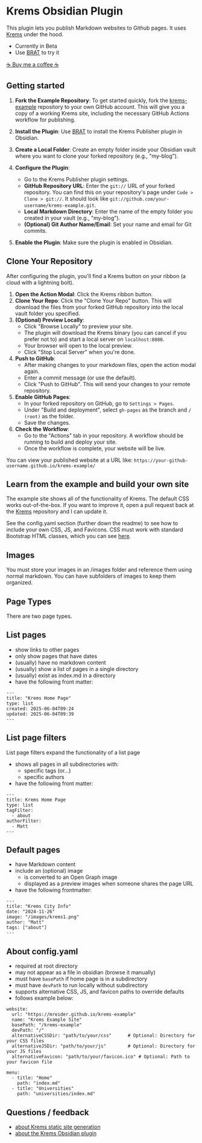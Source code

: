 # Krems Obsidian Plugin

This plugin lets you publish Markdown websites to Github pages. It uses [Krems](https://github.com/mreider/krems) under the hood.

- Currently in Beta
- Use [BRAT](https://github.com/TfTHacker/obsidian42-brat) to try it

[☕️ Buy me a coffee ☕️](https://coff.ee/mreider)

## Getting started

1. **Fork the Example Repository**: To get started quickly, fork the [krems-example](https://github.com/mreider/krems-example) repository to your own GitHub account. This will give you a copy of a working Krems site, including the necessary GitHub Actions workflow for publishing.

2. **Install the Plugin**: Use [BRAT](https://github.com/TfTHacker/obsidian42-brat) to install the Krems Publisher plugin in Obsidian.

3. **Create a Local Folder**: Create an empty folder inside your Obsidian vault where you want to clone your forked repository (e.g., "my-blog").

4. **Configure the Plugin**:
    - Go to the Krems Publisher plugin settings.
    - **GitHub Repository URL**: Enter the `git://` URL of your forked repository. You can find this on your repository's page under `Code > Clone > git://`. It should look like `git://github.com/your-username/krems-example.git`.
    - **Local Markdown Directory**: Enter the name of the empty folder you created in your vault (e.g., "my-blog").
    - **(Optional) Git Author Name/Email**: Set your name and email for Git commits.

5. **Enable the Plugin**: Make sure the plugin is enabled in Obsidian.

## Clone Your Repository

After configuring the plugin, you'll find a Krems button on your ribbon (a cloud with a lightning bolt).

1.  **Open the Action Modal**: Click the Krems ribbon button.
2.  **Clone Your Repo**: Click the "Clone Your Repo" button. This will download the files from your forked GitHub repository into the local vault folder you specified.
3.  **(Optional) Preview Locally**:
    *   Click "Browse Locally" to preview your site.
    *   The plugin will download the Krems binary (you can cancel if you prefer not to) and start a local server on `localhost:8080`.
    *   Your browser will open to the local preview.
    *   Click "Stop Local Server" when you're done.
4.  **Push to GitHub**:
    *   After making changes to your markdown files, open the action modal again.
    *   Enter a commit message (or use the default).
    *   Click "Push to GitHub". This will send your changes to your remote repository.
5.  **Enable GitHub Pages**:
    *   In your forked repository on GitHub, go to `Settings > Pages`.
    *   Under "Build and deployment", select `gh-pages` as the branch and `/ (root)` as the folder.
    *   Save the changes.
6.  **Check the Workflow**:
    *   Go to the "Actions" tab in your repository. A workflow should be running to build and deploy your site.
    *   Once the workflow is complete, your website will be live.

You can view your published website at a URL like: `https://your-github-username.github.io/krems-example/`


## Learn from the example and build your own site

The example site shows all of the functionality of Krems. The default CSS works out-of-the-box. If you want to improve it, open a pull request back at the [Krems](https://github.com/mreider/krems) repository and I can update it.

See the config.yaml section (further down the readme) to see how to include your own CSS, JS, and Favicons. CSS must work with standard Bootstrap HTML classes, which you can see [here](https://codepen.io/matthew-reider/pen/dPoOebJ).


## Images

You must store your images in an /images folder and reference them using normal markdown. You can have subfolders of images to keep them organized.

## Page Types

There are two page types.

## List pages

- show links to other pages
- only show pages that have dates
- (usually) have no markdown content
- (usually) show a list of pages in a single directory
- (usually) exist as index.md in a directory
- have the following front matter:

```
---
title: "Krems Home Page"
type: list
created: 2025-06-04T09:24
updated: 2025-06-04T09:39
---
```

## List page filters

List page filters expand the functionality of a list page

- shows all pages in all subdirectories with:
    - specific tags (or...)
    - specific authors
- have the following front matter:


```
---
title: Krems Home Page
type: list
tagFilter:
  - about
authorFilter:
  - Matt
---
```

## Default pages

- have Markdown content
- include an (optional) image
    - is converted to an Open Graph image
    - displayed as a preview images when someone shares the page URL
- have the following frontmatter:

```
---
title: "Krems City Info"
date: "2024-11-26"
image: "/images/krems1.png"
author: "Matt"
tags: ["about"]
---
```

## About config.yaml

- required at root directory
- may not appear as a file in obsidian (browse it manually)
- must have `basePath` if home page is in a subdirectory
- must have `devPath` to run locally without subdirectory
- supports alternative CSS, JS, and favicon paths to override defaults
- follows example below:

```
website:
  url: "https://mreider.github.io/krems-example"
  name: "Krems Example Site"
  basePath: "/krems-example"
  devPath: "/"
  alternativeCSSDir: "path/to/your/css"      # Optional: Directory for your CSS files
  alternativeJSDir: "path/to/your/js"        # Optional: Directory for your JS files
  alternativeFavicon: "path/to/your/favicon.ico" # Optional: Path to your favicon file

menu:
  - title: "Home"
    path: "index.md"
  - title: "Universities"
    path: "universities/index.md"
```

## Questions / feedback

- [about Krems static site generation](https://github.com/mreider/krems/issues)
- [about the Krems Obsidian plugin](https://github.com/mreider/krems-obsidian-plugin/issues)
